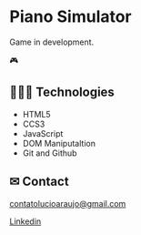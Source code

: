 # Piano Simulator

Game in development.

🎮


## 👩🏾‍💻 Technologies

- HTML5
- CCS3
- JavaScript
- DOM Maniputaltion
- Git and Github

## ✉ Contact

contatolucioaraujo@gmail.com

[Linkedin](https://www.linkedin.com/in/lucioaraujo30/)